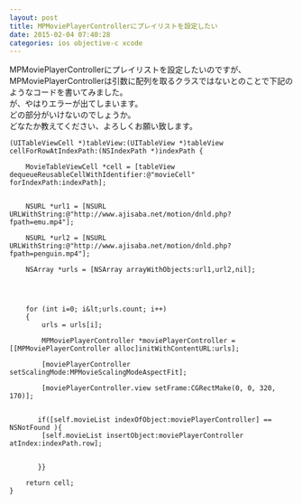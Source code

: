 ```yaml
---
layout: post
title: MPMoviePlayerControllerにプレイリストを設定したい
date: 2015-02-04 07:40:28
categories: ios objective-c xcode
---
```

<p>MPMoviePlayerControllerにプレイリストを設定したいのですが、MPMoviePlayerControllerは引数に配列を取るクラスではないとのことで下記のようなコードを書いてみました。<br>
が、やはりエラーが出てしまいます。<br>
どの部分がいけないのでしょうか。<br>
どなたか教えてください、よろしくお願い致します。</p>

```
(UITableViewCell *)tableView:(UITableView *)tableView cellForRowAtIndexPath:(NSIndexPath *)indexPath {

    MovieTableViewCell *cell = [tableView dequeueReusableCellWithIdentifier:@"movieCell" forIndexPath:indexPath];


    NSURL *url1 = [NSURL URLWithString:@"http://www.ajisaba.net/motion/dnld.php?fpath=emu.mp4"];

    NSURL *url2 = [NSURL URLWithString:@"http://www.ajisaba.net/motion/dnld.php?fpath=penguin.mp4"];

    NSArray *urls = [NSArray arrayWithObjects:url1,url2,nil];




    for (int i=0; i&lt;urls.count; i++)
    {
        urls = urls[i];

        MPMoviePlayerController *moviePlayerController = [[MPMoviePlayerController alloc]initWithContentURL:urls];

        [moviePlayerController setScalingMode:MPMovieScalingModeAspectFit];

        [moviePlayerController.view setFrame:CGRectMake(0, 0, 320, 170)];


       if([self.movieList indexOfObject:moviePlayerController] == NSNotFound ){
        [self.movieList insertObject:moviePlayerController atIndex:indexPath.row];


       }}

    return cell;
}
```
